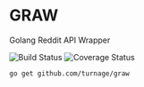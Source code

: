 # GRAW

Golang Reddit API Wrapper

![Build Status](https://travis-ci.org/turnage/graw.svg?branch=master)
![Coverage Status](https://coveralls.io/repos/turnage/graw/badge.svg?branch=master&service=github)

    go get github.com/turnage/graw
